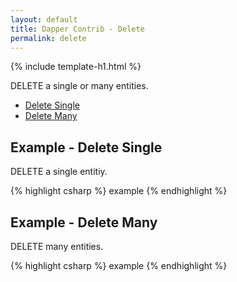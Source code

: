 ```yaml
---
layout: default
title: Dapper Contrib - Delete
permalink: delete
---
```


{% include template-h1.html %}

DELETE a single or many entities.

- [Delete Single](#example---delete-single)
- [Delete Many](#example---delete-single)

## Example - Delete Single
DELETE a single entitiy.

{% highlight csharp %}
example
{% endhighlight %}

## Example - Delete Many
DELETE many entities.

{% highlight csharp %}
example
{% endhighlight %}
